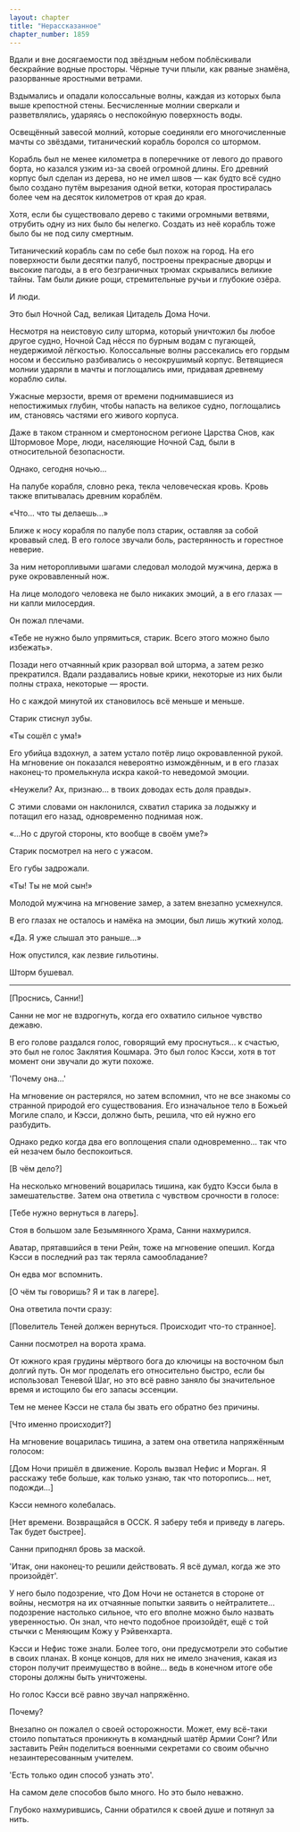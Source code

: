 ```yaml
---
layout: chapter
title: "Нерассказанное"
chapter_number: 1859
---
```




Вдали и вне досягаемости под звёздным небом поблёскивали бескрайние водные просторы. Чёрные тучи плыли, как рваные знамёна, разорванные яростными ветрами.

Вздымались и опадали колоссальные волны, каждая из которых была выше крепостной стены. Бесчисленные молнии сверкали и разветвлялись, ударяясь о неспокойную поверхность воды.

Освещённый завесой молний, которые соединяли его многочисленные мачты со звёздами, титанический корабль боролся со штормом.

Корабль был не менее километра в поперечнике от левого до правого борта, но казался узким из-за своей огромной длины. Его древний корпус был сделан из дерева, но не имел швов — как будто всё судно было создано путём вырезания одной ветки, которая простиралась более чем на десяток километров от края до края.

Хотя, если бы существовало дерево с такими огромными ветвями, отрубить одну из них было бы нелегко. Создать из неё корабль тоже было бы не под силу смертным.

Титанический корабль сам по себе был похож на город. На его поверхности были десятки палуб, построены прекрасные дворцы и высокие пагоды, а в его безграничных трюмах скрывались великие тайны. Там были дикие рощи, стремительные ручьи и глубокие озёра.

И люди.

Это был Ночной Сад, великая Цитадель Дома Ночи.

Несмотря на неистовую силу шторма, который уничтожил бы любое другое судно, Ночной Сад нёсся по бурным водам с пугающей, неудержимой лёгкостью. Колоссальные волны рассекались его гордым носом и бессильно разбивались о несокрушимый корпус. Ветвящиеся молнии ударяли в мачты и поглощались ими, придавая древнему кораблю силы.

Ужасные мерзости, время от времени поднимавшиеся из непостижимых глубин, чтобы напасть на великое судно, поглощались им, становясь частями его живого корпуса.

Даже в таком странном и смертоносном регионе Царства Снов, как Штормовое Море, люди, населяющие Ночной Сад, были в относительной безопасности.

Однако, сегодня ночью...

На палубе корабля, словно река, текла человеческая кровь. Кровь также впитывалась древним кораблём.

«Что... что ты делаешь...»

Ближе к носу корабля по палубе полз старик, оставляя за собой кровавый след. В его голосе звучали боль, растерянность и горестное неверие.

За ним неторопливыми шагами следовал молодой мужчина, держа в руке окровавленный нож.

На лице молодого человека не было никаких эмоций, а в его глазах — ни капли милосердия.

Он пожал плечами.

«Тебе не нужно было упрямиться, старик. Всего этого можно было избежать».

Позади него отчаянный крик разорвал вой шторма, а затем резко прекратился. Вдали раздавались новые крики, некоторые из них были полны страха, некоторые — ярости.

Но с каждой минутой их становилось всё меньше и меньше.

Старик стиснул зубы.

«Ты сошёл с ума!»

Его убийца вздохнул, а затем устало потёр лицо окровавленной рукой. На мгновение он показался невероятно измождённым, и в его глазах наконец-то промелькнула искра какой-то неведомой эмоции.

«Неужели? Ах, признаю... в твоих доводах есть доля правды».

С этими словами он наклонился, схватил старика за лодыжку и потащил его назад, одновременно поднимая нож.

«...Но с другой стороны, кто вообще в своём уме?»

Старик посмотрел на него с ужасом.

Его губы задрожали.

«Ты! Ты не мой сын!»

Молодой мужчина на мгновение замер, а затем внезапно усмехнулся.

В его глазах не осталось и намёка на эмоции, был лишь жуткий холод.

«Да. Я уже слышал это раньше...»

Нож опустился, как лезвие гильотины.

Шторм бушевал.

***

[Проснись, Санни!]

Санни не мог не вздрогнуть, когда его охватило сильное чувство дежавю.

В его голове раздался голос, говорящий ему проснуться... к счастью, это был не голос Заклятия Кошмара. Это был голос Кэсси, хотя в тот момент они звучали до жути похоже.

'Почему она...'

На мгновение он растерялся, но затем вспомнил, что не все знакомы со странной природой его существования. Его изначальное тело в Божьей Могиле спало, и Кэсси, должно быть, решила, что ей нужно его разбудить.

Однако редко когда два его воплощения спали одновременно… так что ей незачем было беспокоиться.

[В чём дело?]

На несколько мгновений воцарилась тишина, как будто Кэсси была в замешательстве. Затем она ответила с чувством срочности в голосе:

[Тебе нужно вернуться в лагерь].

Стоя в большом зале Безымянного Храма, Санни нахмурился.

Аватар, прятавшийся в тени Рейн, тоже на мгновение опешил. Когда Кэсси в последний раз так теряла самообладание?

Он едва мог вспомнить.

[О чём ты говоришь? Я и так в лагере].

Она ответила почти сразу:

[Повелитель Теней должен вернуться. Происходит что-то странное].

Санни посмотрел на ворота храма.

От южного края грудины мёртвого бога до ключицы на восточном был долгий путь. Он мог проделать его относительно быстро, если бы использовал Теневой Шаг, но это всё равно заняло бы значительное время и истощило бы его запасы эссенции.

Тем не менее Кэсси не стала бы звать его обратно без причины.

[Что именно происходит?]

На мгновение воцарилась тишина, а затем она ответила напряжённым голосом:

[Дом Ночи пришёл в движение. Король вызвал Нефис и Морган. Я расскажу тебе больше, как только узнаю, так что поторопись... нет, подожди...]

Кэсси немного колебалась.

[Нет времени. Возвращайся в ОССК. Я заберу тебя и приведу в лагерь. Так будет быстрее].

Санни приподнял бровь за маской.

'Итак, они наконец-то решили действовать. Я всё думал, когда же это произойдёт'.

У него было подозрение, что Дом Ночи не останется в стороне от войны, несмотря на их отчаянные попытки заявить о нейтралитете... подозрение настолько сильное, что его вполне можно было назвать уверенностью. Он знал, что нечто подобное произойдёт, ещё с той стычки с Меняющим Кожу у Рэйвенхарта.

Кэсси и Нефис тоже знали. Более того, они предусмотрели это событие в своих планах. В конце концов, для них не имело значения, какая из сторон получит преимущество в войне… ведь в конечном итоге обе стороны должны быть уничтожены.

Но голос Кэсси всё равно звучал напряжённо.

Почему?

Внезапно он пожалел о своей осторожности. Может, ему всё-таки стоило попытаться проникнуть в командный шатёр Армии Сонг? Или заставить Рейн поделиться военными секретами со своим обычно незаинтересованным учителем.

'Есть только один способ узнать это'.

На самом деле способов было много. Но это было неважно.

Глубоко нахмурившись, Санни обратился к своей душе и потянул за нить.

